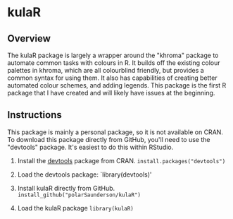 # kulaR

## Overview
The kulaR package is largely a wrapper around the "khroma"  package to automate common tasks with colours in R. 
It builds off the existing colour palettes in khroma, which are all colourblind friendly, but provides a common syntax for using them. 
It also has capabilities of creating better automated colour schemes, and adding legends.
This package is the first R package that I have created and will likely have issues at the beginning.

## Instructions
This package is mainly a personal package, so it is not available on CRAN.
To download this package directly from GitHub, you'll need to use the "devtools" package.
It's easiest to do this within RStudio.

1) Install the [devtools](https://github.com/hadley/devtools) package from CRAN. 
`install.packages("devtools")`

2) Load the devtools package:
`library(devtools)'

3) Install kulaR directly from GitHub.
`install_github("polarSaunderson/kulaR")`

4) Load the kulaR package
`library(kulaR)`
